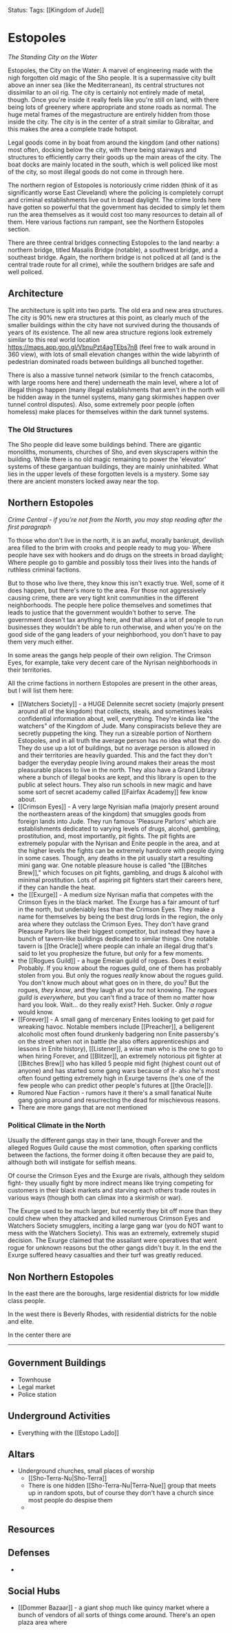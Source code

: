 Status:
Tags: [[Kingdom of Jude]]
# Estopoles
*The Standing City on the Water*

Estopoles, the City on the Water: A marvel of engineering made with the nigh forgotten old magic of the Sho people. It is a supermassive city built above an inner sea (like the Mediterranean), its central structures not dissimilar to an oil rig. The city is certainly not entirely made of metal, though. Once you're inside it really feels like you're still on land, with there being lots of greenery where appropriate and stone roads as normal. The huge metal frames of the megastructure are entirely hidden from those inside the city. The city is in the center of a strait similar to Gibraltar, and this makes the area a complete trade hotspot.

Legal goods come in by boat from around the kingdom (and other nations) most often, docking below the city, with there being stairways and structures to efficiently carry their goods up the main areas of the city. The boat docks are mainly located in the south, which is well policed like most of the city, so most illegal goods do not come in through here.

The northern region of Estopoles is notoriously crime ridden (think of it as significantly worse East Cleveland) where the policing is completely corrupt and criminal establishments live out in broad daylight. The crime lords here have gotten so powerful that the government has decided to simply let them run the area themselves as it would cost too many resources to detain all of them. Here various factions run rampant, see the Northern Estopoles section.

There are three central bridges connecting Estopoles to the land nearby: a northern bridge, titled Masalis Bridge (notable), a southwest bridge, and a southeast bridge. Again, the northern bridge is not policed at all (and is the central trade route for all crime), while the southern bridges are safe and well policed.

## Architecture

The architecture is split into two parts. The old era and new area structures. The city is 90% new era structures at this point, as clearly much of the smaller buildings within the city have not survived during the thousands of years of its existence. The all new area structure regions look extremely similar to this real world location https://maps.app.goo.gl/VbnuPzt4agTEbs7n8 (feel free to walk around in 360 view), with lots of small elevation changes within the wide labyrinth of pedestrian dominated roads between buildings all bunched together.

There is also a massive tunnel network (similar to the french catacombs, with large rooms here and there) underneath the main level, where a lot of illegal things happen (many illegal establishments that aren't in the north will be hidden away in the tunnel systems, many gang skirmishes happen over tunnel control disputes). Also, some extremely poor people (often homeless) make places for themselves within the dark tunnel systems.

### The Old Structures
The Sho people did leave some buildings behind. There are gigantic monoliths, monuments, churches of Sho, and even skyscrapers within the building. While there is no old magic remaining to power the 'elevator' systems of these gargantuan buildings, they are mainly uninhabited. What lies in the upper levels of these forgotten levels is a mystery. Some say there are ancient monsters locked away near the top.
## Northern Estopoles
*Crime Central - if you're not from the North, you may stop reading after the first paragraph*

To those who don't live in the north, it is an awful, morally bankrupt, devilish area filled to the brim with crooks and people ready to mug you- Where people have sex with hookers and do drugs on the streets in broad daylight; Where people go to gamble and possibly toss their lives into the hands of ruthless criminal factions.

But to those who live there, they know this isn't exactly true. Well, some of it does happen, but there's more to the area. For those not aggressively causing crime, there are very tight knit communities in the different neighborhoods. The people here police themselves and sometimes that leads to justice that the government wouldn't bother to serve. The government doesn't tax anything here, and that allows a lot of people to run businesses they wouldn't be able to run otherwise, and when you're on the good side of the gang leaders of your neighborhood, you don't have to pay them very much either.

In some areas the gangs help people of their own religion. The Crimson Eyes, for example, take very decent care of the Nyrisan neighborhoods in their territories.

All the crime factions in northern Estopoles are present in the other areas, but I will list them here:

- [[Watchers Society]] - a HUGE Delennite secret society (majorly present around all of the kingdom) that collects, steals, and sometimes leaks confidential information about, well, everything. They're kinda like "the watchers" of the Kingdom of Jude. Many conspiracists believe they are secretly puppeting the king. They run a sizeable portion of Northern Estopoles, and in all truth the average person has no idea what they do. They do use up a lot of buildings, but no average person is allowed in and their territories are heavily guarded. This and the fact they don't badger the everyday people living around makes their areas the most pleasurable places to live in the north. They also have a Grand Library where a bunch of illegal books are kept, and this library is open to the public at select hours. They also run schools in new magic and have some sort of secret academy called [[Fairfax Academy]] few know about.
- [[Crimson Eyes]] - A very large Nyrisian mafia (majorly present around the northeastern areas of the kingdom) that smuggles goods from foreign lands into Jude. They run famous 'Pleasure Parlors' which are establishments dedicated to varying levels of drugs, alcohol, gambling, prostitution, and, most importantly, pit fights. The pit fights are extremely popular with the Nyrisan and Enite people in the area, and at the higher levels the fights can be extremely hardcore with people dying in some cases. Though, any deaths in the pit usually start a resulting mini gang war. One notable pleasure house is called "the [[Bitches Brew]]," which focuses on pit fights, gambling, and drugs & alcohol with minimal prostitution. Lots of aspiring pit fighters start their careers here, if they can handle the heat.
- the [[Exurge]] - A medium size Nyrisan mafia that competes with the Crimson Eyes in the black market. The Exurge has a fair amount of turf in the north, but undeniably less than the Crimson Eyes. They make a name for themselves by being the best drug lords in the region, the only area where they outclass the Crimson Eyes. They don't have grand Pleasure Parlors like their biggest competitor, but instead they have a bunch of tavern-like buildings dedicated to similar things. One notable tavern is [[the Oracle]] where people can inhale an illegal drug that's said to let you prophesize the future, but only for a few moments.
- the [[Rogues Guild]] - a huge Emeian guild of rogues. Does it exist? Probably. If you know about the rogues guild, one of them has probably stolen from you. But only the rogues *really* know about the rogues guild. You don't know much about what goes on in there, do you? But the rogues, *they know*, and they laugh at you for not knowing. *The rogues guild is everywhere,* but you can't find a trace of them no matter how hard you look. Wait... do they really exist? Heh. Sucker. Only *a rogue* would know. 
- [[Forever]] - A small gang of mercenary Enites looking to get paid for wreaking havoc. Notable members include [[Preacher]], a belligerent alcoholic most often found drunkenly badgering non Enite passersby's on the street when not in battle (he also offers apprenticeships and lessons in Enite history), [[Listener]], a wise man who is the one to go to when hiring Forever, and [[Blitzer]], an extremely notorious pit fighter at [[Bitches Brew]] who has killed 5 people mid fight (highest count out of anyone) and has started some gang wars because of it- also he's most often found getting extremely high in Exurge taverns (he's one of the few people who can predict other people's futures at [[the Oracle]]).
- Rumored Nue Faction - rumors have it there's a small fanatical Nuite gang going around and resurrecting the dead for mischievous reasons.
- There are more gangs that are not mentioned
### Political Climate in the North
Usually the different gangs stay in their lane, though Forever and the alleged Rogues Guild cause the most commotion, often sparking conflicts between the factions, the former doing it often because they are paid to, although both will instigate for selfish means. 

Of course the Crimson Eyes and the Exurge are rivals, although they seldom fight- they usually fight by more indirect means like trying competing for customers in their black markets and starving each others trade routes in various ways (though both can climax into a skirmish or war).

The Exurge used to be much larger, but recently they bit off more than they could chew when they attacked and killed numerous Crimson Eyes and Watchers Society smugglers, inciting a large gang war (you do NOT want to mess with the Watchers Society). This was an extremely, extremely stupid decision. The Exurge claimed that the assailant were operatives that went rogue for unknown reasons but the other gangs didn't buy it. In the end the Exurge suffered heavy casualties and their turf was greatly reduced. 

## Non Northern Estopoles

In the east there are the boroughs, large residential districts for low middle class people.

In the west there is Beverly Rhodes, with residential districts for the noble and elite.

In the center there are 

***
## Government Buildings
- Townhouse
- Legal market
- Police station
## Underground Activities
- Everything with the [[Estopo Lado]]
## Altars
- Underground churches, small places of worship
	- [[Sho-Terra-Nu|Sho-Terra]]
	- There is one hidden [[Sho-Terra-Nu|Terra-Nue]] group that meets up in random spots, but of course they don't have a church since most people do despise them
	- 
## Resources

## Defenses
- 
## Social Hubs
- [[Dommer Bazaar]] - a giant shop much like quincy market where a bunch of vendors of all sorts of things come around. There's an open plaza area where 
